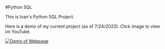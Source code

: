 #Python SQL

This is Ivan's Python SQL Project.

Here is a demo of my current project (as of 7/24/2023). Click image to view on YouTube.

[![Demo of Webpage](http://img.youtube.com/vi/ELAmzIkyKUE/0.jpg)](http://www.youtube.com/watch?v=ELAmzIkyKUE)